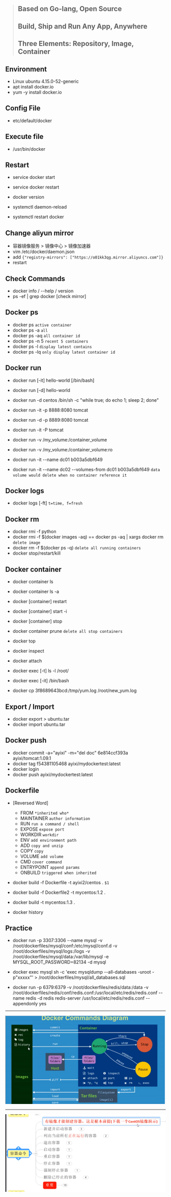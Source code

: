 >## Based on Go-lang, Open Source
>## Build, Ship and Run Any App, Anywhere
>## Three Elements: Repository, Image, Container 

## Environment
- Linux ubuntu 4.15.0-52-generic
- apt install docker.io
- yum -y install docker.io

## Config File
- etc/default/docker

## Execute file
- /usr/bin/docker

## Restart
- service docker start
- service docker restart
- docker version

- systemctl daemon-reload
- systemctl restart docker

## Change aliyun mirror
- 容器镜像服务 > 镜像中心 > 镜像加速器
- vim /etc/docker/daemon.json
- add `{"registry-mirrors": ["https://o01kk3qg.mirror.aliyuncs.com"]}`
- restart

## Check Commands
- docker info / --help / version
- ps -ef | grep docker [check mirror]

## Docker ps
- docker ps  `active container`
- docker ps -a          `all`
- docker ps -aq          `all container id`
- docker ps -n 5        `recent 5 containers`
- docker ps -l          `display latest contains`
- docker ps -lq         `only display latest container id`

## Docker run
- docker run [-it] hello-world [/bin/bash]
- docker run [-d] hello-world  
- docker run -d centos /bin/sh -c "while true; do echo 1; sleep 2; done"   
- docker run -it -p 8888:8080 tomcat
- docker run -d -p 8889:8080 tomcat
- docker run -it -P tomcat
- docker run -v /my_volume:/container_volume <id>
- docker run -v /my_volume:/container_volume:ro <id>

- docker run -it --name dc01 b003a5dbf649 
- docker run -it --name dc02 --volumes-from dc01 b003a5dbf649   `data volume would delete when no container reference it`
 
## Docker logs
- docker logs [-ft] <id> `t=time, f=fresh`

## Docker rm
- docker rmi -f python
- docker rmi -f $(docker images -aq) == docker ps -aq | xargs docker rm  `delete image`
- docker rm -f $(docker ps -q) `delete all running containers`
- docker stop/restart/kill

## Docker container
- docker container ls 
- docker container ls -a
- docker [container] restart <id>
- docker [container] start -i <id>
- docker [container] stop <id>
- docker container prune `delete all stop containers`

- docker top <id>
- docker inspect <id>
- docker attach <id>
- docker exec [-t] <id> ls -l /root/ 
- docker exec [-it] <id> /bin/bash

- docker cp 3f8689643bcd:/tmp/yum.log /root/new_yum.log

## Export / Import
- docker export <id> > ubuntu.tar
- docker import <id> ubuntu.tar

## Docker push
- docker commit -a="ayixi" -m="del doc" 6e814ccf393a ayixi/tomcat:1.09.1
- docker tag f54381105468 ayixi/mydockertest:latest
- docker login
- docker push ayixi/mydockertest:latest

## Dockerfile
- [Reversed Word]
  - FROM        `*inherited who*`
  - MAINTAINER  `author information`
  - RUN         `run a command / shell`
  - EXPOSE      `expose port`
  - WORKDIR     `workdir`
  - ENV         `add environment path`
  - ADD         `copy and unzip`
  - COPY        `copy`
  - VOLUME      `add volume`
  - CMD         `cover command`
  - ENTRYPOINT  `append params`
  - ONBUILD     `triggered when inherited`

- docker build -f Dockerfile -t ayixi2/centos .  `$1`
- docker build -f Dockerfile2 -t mycentos:1.2 .
- docker build -t mycentos:1.3 .
- docker history <id>

## Practice
- docker run -p 3307:3306 --name mysql -v /root/dockerfiles/mysql/conf:/etc/mysql/conf.d -v /root/dockerfiles/mysql/logs:/logs -v /root/dockerfiles/mysql/data:/var/lib/mysql -e MYSQL_ROOT_PASSWORD=82134 -d mysql
- docker exec mysql sh -c 'exec mysqldump --all-databases -uroot -p"xxxxx"' > /root/dockerfiles/mysql/all_databases.sql

- docker run -p 6379:6379 -v /root/dockerfiles/redis/data:/data -v /root/dockerfiles/redis/conf/redis.conf:/usr/local/etc/redis/redis.conf --name redis -d redis redis-server /usr/local/etc/redis/redis.conf --appendonly yes

---

![commands](commands.png)

---

![container](container.png)